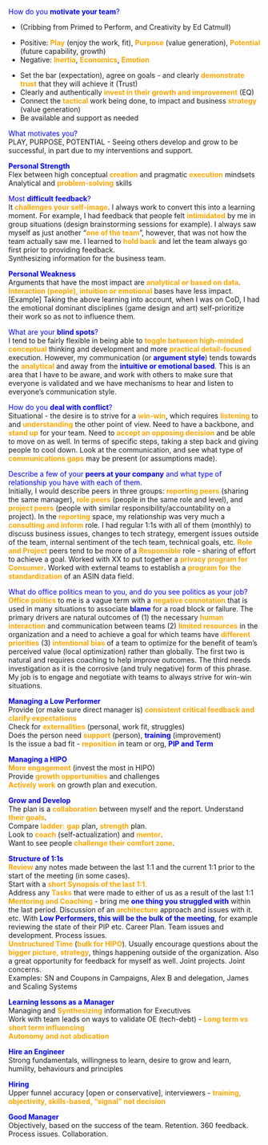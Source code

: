 <span style="color:blue">How do you **motivate your team**?</span>  
- (Cribbing from Primed to Perform, and Creativity by Ed Catmull)  
* Positive: <span style="color:orange">**Play**</span> (enjoy the work, fit), <span style="color:orange">**Purpose**</span> (value generation), <span style="color:orange">**Potential**</span> (future capability, growth)  
* Negative: <span style="color:orange">**Inertia**</span>, <span style="color:orange">**Economics**</span>, <span style="color:orange">**Emotion**</span>  
- Set the bar (expectation), agree on goals - and clearly <span style="color:orange">**demonstrate trust**</span> that they will achieve it (Trust)  
- Clearly and authentically <span style="color:orange">**invest in their growth and improvement**</span> (EQ)  
- Connect the <span style="color:orange">**tactical**</span> work being done, to impact and business <span style="color:orange">**strategy**</span> (value generation)  
- Be available and support as needed

<span style="color:blue">What motivates you?</span>  
PLAY, PURPOSE, POTENTIAL - Seeing others develop and grow to be successful, in part due to my interventions and support.

<span style="color:blue">**Personal Strength**</span>  
Flex between high conceptual <span style="color:orange">**creation**</span> and pragmatic <span style="color:orange">**execution**</span> mindsets  
Analytical and <span style="color:orange">**problem-solving**</span> skills

<span style="color:blue">Most **difficult feedback**?</span>  
It <span style="color:orange">**challenges your self-image**</span>. I always work to convert this into a learning moment. For example, I had feedback that people felt <span style="color:orange">**intimidated**</span> by me in group situations (design brainstorming sessions for example). I always saw myself as just another “<span style="color:orange">**one of the team**</span>”, however, that was not how the team actually saw me. I learned to <span style="color:orange">**hold back**</span> and let the team always go first prior to providing feedback.  
Synthesizing information for the business team.

<span style="color:blue">**Personal Weakness**</span>  
Arguments that have the most impact are <span style="color:orange">**analytical or based on data**</span>.  
<span style="color:orange">**Interaction (people), intuition or emotional**</span> bases have less impact.  
[Example] Taking the above learning into account, when I was on CoD, I had the emotional dominant disciplines (game design and art) self-prioritize their work so as not to influence them.

<span style="color:blue">What are your **blind spots**?</span>  
I tend to be fairly flexible in being able to <span style="color:orange">**toggle between high-minded conceptual**</span> thinking and development and more <span style="color:orange">**practical detail-focused**</span> execution. However, my communication (or <span style="color:blue">**argument style**</span>) tends towards the <span style="color:orange">**analytical**</span> and away from the <span style="color:blue">**intuitive or emotional based**</span>. This is an area that I have to be aware, and work with others to make sure that everyone is validated and we have mechanisms to hear and listen to everyone’s communication style.

<span style="color:blue">How do you **deal with conflict**?</span>  
Situational - the desire is to strive for a <span style="color:orange">**win-win**</span>, which requires <span style="color:orange">**listening**</span> to and <span style="color:orange">**understanding**</span> the other point of view. Need to have a backbone, and <span style="color:orange">**stand up**</span> for your team. Need to <span style="color:orange">**accept an opposing decision**</span> and be able to move on as well. In terms of specific steps, taking a step back and giving people to cool down. Look at the communication, and see what type of <span style="color:orange">**communications gaps**</span> may be present (or assumptions made). 

<span style="color:blue">Describe a few of your **peers at your company** and what type of relationship you have with each of them.</span>  
Initially, I would describe peers in three groups: <span style="color:orange">**reporting peers**</span> (sharing the same manager), <span style="color:orange">**role peers**</span> (people in the same role and level), and <span style="color:orange">**project peers**</span> (people with similar responsibility/accountability on a project). In the <span style="color:orange">**reporting**</span> space, my relationship was very much a <span style="color:orange">**consulting and inform**</span> role. I had regular 1:1s with all of them (monthly) to discuss business issues, changes to tech strategy, emergent issues outside of the team, internal sentiment of the tech team, technical goals, etc. <span style="color:orange">**Role and Project**</span> peers tend to be more of a <span style="color:orange">**Responsible**</span> role - sharing of effort to achieve a goal. Worked with XX to put together a <span style="color:orange">**privacy program for Consumer**</span>. Worked with external teams to establish a <span style="color:orange">**program for the standardization**</span> of an ASIN data field.

<span style="color:blue">What do office politics mean to you, and do you see politics as your job?</span>  
<span style="color:orange">**Office politics**</span> to me is a vague term with a <span style="color:orange">**negative connotation**</span> that is used in many situations to associate <span style="color:blue">**blame**</span> for a road block or failure. The primary drivers are natural outcomes of (1) the necessary <span style="color:orange">**human interaction**</span> and communication between teams (2) <span style="color:orange">**limited resources**</span> in the organization and a need to achieve a goal for which teams have <span style="color:orange">**different priorities**</span> (3) <span style="color:orange">**intentional bias**</span> of a team to optimize for the benefit of team’s perceived value (local optimization) rather than globally. The first two is natural and requires coaching to help improve outcomes. The third needs investigation as it is the corrosive (and truly negative) form of this phrase.  
My job is to engage and negotiate with teams to always strive for win-win situations.

<span style="color:blue">**Managing a Low Performer**</span>  
Provide (or make sure direct manager is) <span style="color:orange">**consistent critical feedback and clarify expectations**</span>  
Check for <span style="color:orange">**externalities**</span> (personal, work fit, struggles)  
Does the person need <span style="color:orange">**support**</span> (person), <span style="color:blue">**training**</span> (improvement)  
Is the issue a bad fit - <span style="color:orange">**reposition**</span> in team or org, <span style="color:blue">**PIP and Term**</span>

<span style="color:blue">**Managing a HIPO**</span>  
<span style="color:orange">**More engagement**</span> (invest the most in HIPO)  
Provide <span style="color:orange">**growth opportunities**</span> and challenges  
<span style="color:orange">**Actively work**</span> on growth plan and execution.

<span style="color:blue">**Grow and Develop**</span>  
The plan is a <span style="color:orange">**collaboration**</span> between myself and the report. Understand <span style="color:orange">**their goals**</span>.  
Compare <span style="color:orange">**ladder:**</span> <span style="color:orange">**gap**</span> plan, <span style="color:orange">**strength**</span> plan.  
Look to <span style="color:orange">**coach**</span> (self-actualization) and <span style="color:orange">**mentor**</span>.  
Want to see people <span style="color:orange">**challenge their comfort zone**</span>.

<span style="color:blue">**Structure of 1:1s**</span>  
<span style="color:orange">**Review**</span> any notes made between the last 1:1 and the current 1:1 prior to the start of the meeting (in some cases).  
Start with a <span style="color:orange">**short Synopsis of the last 1:1.**</span>   
Address any <span style="color:orange">**Tasks**</span> that were made to either of us as a result of the last 1:1  
<span style="color:orange">**Mentoring and Coaching**</span> - bring me <span style="color:blue">**one thing you struggled with**</span> within the last period. Discussion of an <span style="color:orange">**architecture**</span> approach and issues with it. etc. With <span style="color:blue">**Low Performers, this will be the bulk of the meeting**</span>, for example reviewing the state of their PIP etc. Career Plan. Team issues and development. Process issues.  
<span style="color:orange">**Unstructured Time**</span> (<span style="color:orange">**bulk for HIPO**</span>). Usually encourage questions about the <span style="color:orange">**bigger picture, strategy**</span>, things happening outside of the organization. Also a great opportunity for feedback for myself as well. Joint projects. Joint concerns.  
Examples: SN and Coupons in Campaigns, Alex B and delegation, James and Scaling Systems

<span style="color:blue">**Learning lessons as a Manager**</span>  
Managing and <span style="color:orange">**Synthesizing**</span> information for Executives  
Work with team leads on ways to validate OE (tech-debt) - <span style="color:orange">**Long term vs short term influencing**</span>  
<span style="color:orange">**Autonomy and not abdication**</span>

<span style="color:blue">**Hire an Engineer**</span>  
Strong fundamentals, willingness to learn, desire to grow and learn, humility, behaviours and principles

<span style="color:blue">**Hiring**</span>  
Upper funnel accuracy [open or conservative], interviewers - <span style="color:orange">**training, objectivity, skills-based, “signal” not decision**</span>

<span style="color:blue">**Good Manager**</span>  
Objectively, based on the success of the team. Retention. 360 feedback. Process issues. Collaboration.
